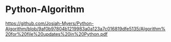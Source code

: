 # Python-Algorithm

[<object data="[Algorthm for file updates in Python.pdf](https://github.com/Josiah-Myers/Python-Algorithm/blob/9af0b97804b1219983a0a123a7c016819dfe5135/Algorithm%20for%20file%20updates%20in%20Python.pdf)https://github.com/Josiah-Myers/Python-Algorithm/blob/9af0b97804b1219983a0a123a7c016819dfe5135/Algorithm%20for%20file%20updates%20in%20Python.pdf" width="1000" height="1000" type='application/pdf'/>](https://github.com/Josiah-Myers/Python-Algorithm/blob/9af0b97804b1219983a0a123a7c016819dfe5135/Algorithm%20for%20file%20updates%20in%20Python.pdf)https://github.com/Josiah-Myers/Python-Algorithm/blob/9af0b97804b1219983a0a123a7c016819dfe5135/Algorithm%20for%20file%20updates%20in%20Python.pdf
